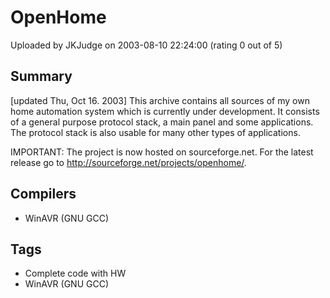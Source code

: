 # OpenHome

Uploaded by JKJudge on 2003-08-10 22:24:00 (rating 0 out of 5)

## Summary

[updated Thu, Oct 16. 2003] This archive contains all sources of my own home automation system which is currently under development. It consists of a general purpose protocol stack, a main panel and some applications. The protocol stack is also usable for many other types of applications.


IMPORTANT: The project is now hosted on sourceforge.net. For the latest release go to <http://sourceforge.net/projects/openhome/>.

## Compilers

- WinAVR (GNU GCC)

## Tags

- Complete code with HW
- WinAVR (GNU GCC)
